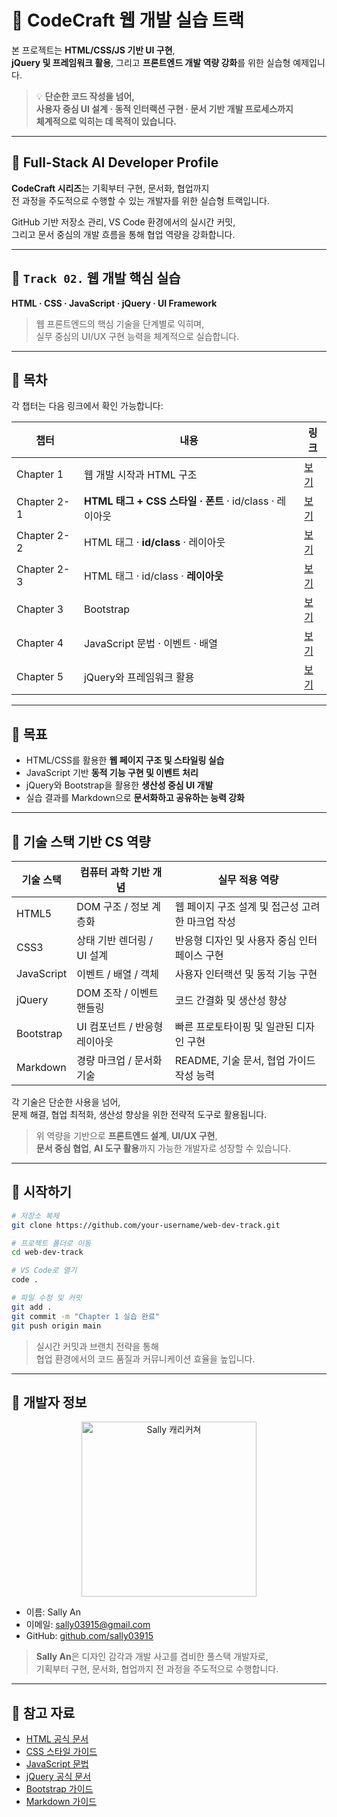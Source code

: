 # 🚀 CodeCraft 웹 개발 실습 트랙

본 프로젝트는 **HTML/CSS/JS 기반 UI 구현**,  
**jQuery 및 프레임워크 활용**, 그리고 **프론트엔드 개발 역량 강화**를 위한 실습형 예제입니다.

> 💡 **단순한 코드 작성을 넘어,  
> 사용자 중심 UI 설계 · 동적 인터랙션 구현 · 문서 기반 개발 프로세스까지  
> 체계적으로 익히는 데 목적이 있습니다.**

---

## 📌 Full-Stack AI Developer Profile

**CodeCraft 시리즈**는 기획부터 구현, 문서화, 협업까지  
전 과정을 주도적으로 수행할 수 있는 개발자를 위한 실습형 트랙입니다.

GitHub 기반 저장소 관리, VS Code 환경에서의 실시간 커밋,  
그리고 문서 중심의 개발 흐름을 통해 협업 역량을 강화합니다.

---

## 📌 `Track 02.` 웹 개발 핵심 실습  
**HTML · CSS · JavaScript · jQuery · UI Framework**

> 웹 프론트엔드의 핵심 기술을 단계별로 익히며,  
> 실무 중심의 UI/UX 구현 능력을 체계적으로 실습합니다.

---

## 📌 목차  
각 챕터는 다음 링크에서 확인 가능합니다:

| 챕터 | 내용 | 링크 |
|------|------|------|
| Chapter 1 | 웹 개발 시작과 HTML 구조 | [보기](https://sally03915.github.io/stackventure_250825/002_html+css+js/marp002_1_html) |
| Chapter 2-1 | **HTML 태그 + CSS 스타일 · 폰트** · id/class · 레이아웃 | [보기](https://sally03915.github.io/stackventure_250825/002_html+css+js/marp002_2_tag+css) |
| Chapter 2-2 | HTML 태그 · **id/class** · 레이아웃 | [보기](https://sally03915.github.io/stackventure_250825/002_html+css+js/marp002_3_id_vs_class) |
| Chapter 2-3 | HTML 태그 · id/class · **레이아웃** | [보기](https://sally03915.github.io/stackventure_250825/002_html+css+js/marp002_4_layout) |
| Chapter 3 |  Bootstrap |                            [보기](https://sally03915.github.io/stackventure_250825/002_html+css+js/marp002_5_bootstrap)  | 
| Chapter 4 | JavaScript 문법 · 이벤트 · 배열 | [보기](https://sally03915.github.io/stackventure_250825/002_html+css+js/marp002_4_js_event_array) |
| Chapter 5 | jQuery와 프레임워크 활용 | [보기](https://sally03915.github.io/stackventure_250825/002_html+css+js/marp002_5_jquery_framework) |


---

## 📌 목표  
- HTML/CSS를 활용한 **웹 페이지 구조 및 스타일링 실습**  
- JavaScript 기반 **동적 기능 구현 및 이벤트 처리**  
- jQuery와 Bootstrap을 활용한 **생산성 중심 UI 개발**  
- 실습 결과를 Markdown으로 **문서화하고 공유하는 능력 강화**

---

## 📌 기술 스택 기반 CS 역량

| 기술 스택     | 컴퓨터 과학 기반 개념       | 실무 적용 역량 |
|---------------|-----------------------------|----------------|
| HTML5         | DOM 구조 / 정보 계층화      | 웹 페이지 구조 설계 및 접근성 고려한 마크업 작성 |
| CSS3          | 상태 기반 렌더링 / UI 설계  | 반응형 디자인 및 사용자 중심 인터페이스 구현 |
| JavaScript    | 이벤트 / 배열 / 객체        | 사용자 인터랙션 및 동적 기능 구현 |
| jQuery        | DOM 조작 / 이벤트 핸들링    | 코드 간결화 및 생산성 향상 |
| Bootstrap     | UI 컴포넌트 / 반응형 레이아웃 | 빠른 프로토타이핑 및 일관된 디자인 구현 |
| Markdown      | 경량 마크업 / 문서화 기술   | README, 기술 문서, 협업 가이드 작성 능력 |

각 기술은 단순한 사용을 넘어,  
문제 해결, 협업 최적화, 생산성 향상을 위한 전략적 도구로 활용됩니다.

> 위 역량을 기반으로 **프론트엔드 설계**, **UI/UX 구현**,  
> **문서 중심 협업**, **AI 도구 활용**까지 가능한 개발자로 성장할 수 있습니다.

---

## 📌 시작하기

```bash
# 저장소 복제
git clone https://github.com/your-username/web-dev-track.git

# 프로젝트 폴더로 이동
cd web-dev-track

# VS Code로 열기
code .
```

```bash
# 파일 수정 및 커밋
git add .
git commit -m "Chapter 1 실습 완료"
git push origin main
```

> 실시간 커밋과 브랜치 전략을 통해  
> 협업 환경에서의 코드 품질과 커뮤니케이션 효율을 높입니다.

---

## 📌 개발자 정보

<div align="center">
  <img src="./images/sally_web.png" alt="Sally 캐리커쳐" width="280"/>
</div>

- 이름: Sally An  
- 이메일: sally03915@gmail.com  
- GitHub: [github.com/sally03915](https://github.com/sally03915)  

> **Sally An**은 디자인 감각과 개발 사고를 겸비한 풀스택 개발자로,  
> 기획부터 구현, 문서화, 협업까지 전 과정을 주도적으로 수행합니다.

---

## 📌 참고 자료

- [HTML 공식 문서](https://developer.mozilla.org/ko/docs/Web/HTML)  
- [CSS 스타일 가이드](https://developer.mozilla.org/ko/docs/Web/CSS)  
- [JavaScript 문법](https://developer.mozilla.org/ko/docs/Web/JavaScript)  
- [jQuery 공식 문서](https://api.jquery.com/)  
- [Bootstrap 가이드](https://getbootstrap.com/docs/)  
- [Markdown 가이드](https://www.markdownguide.org/basic-syntax/)

